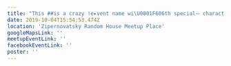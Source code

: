 ```yaml
---
title: "This ##is a crazy !e▸vent name wi\U0001F606th special⏦ characters--??.."
date: 2019-10-04T15:54:53.474Z
location: 'Zipernovatsky Random House Meetup Place'
googleMapsLink: ''
meetupEventLink: ''
facebookEventLink: ''
poster: ''
---
```


